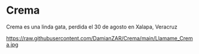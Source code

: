 # Crema
Crema es una linda gata, perdida el 30 de agosto en Xalapa, Veracruz

https://raw.githubusercontent.com/DamianZAR/Crema/main/Llamame_Crema.jpg

